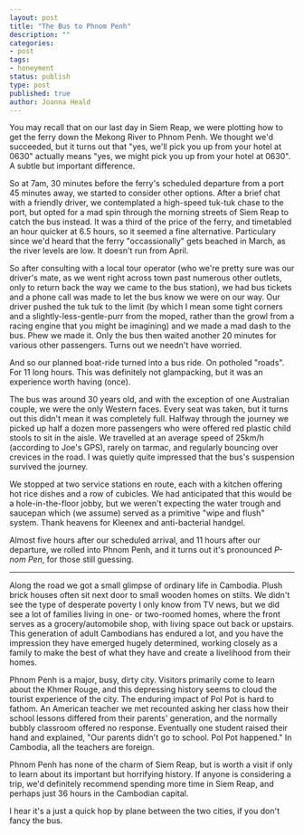 ```yaml
---
layout: post
title: "The Bus to Phnom Penh"
description: ""
categories:
- post
tags:
- honeyment
status: publish
type: post
published: true
author: Joanna Heald
---
```


You may recall that on our last day in Siem Reap, we were plotting how to get the ferry down the Mekong River to Phnom Penh. We thought we'd succeeded, but it turns out that "yes, we'll pick you up from your hotel at 0630" actually means "yes, we might pick you up from your hotel at 0630". A subtle but important difference. 

So at 7am, 30 minutes before the ferry's scheduled departure from a port 45 minutes away, we started to consider other options. After a brief chat with a friendly driver, we contemplated a high-speed tuk-tuk chase to the port, but opted for a mad spin through the morning streets of Siem Reap to catch the bus instead. It was a third of the price of the ferry, and timetabled an hour quicker at 6.5 hours, so it seemed a fine alternative. Particulary since we'd heard that the ferry "occassionally" gets beached in March, as the river levels are low. It doesn't run from April.

So after consulting with a local tour operator (who we're pretty sure was our driver's mate, as we went right across town past numerous other outlets, only to return back the way we came to the bus station), we had bus tickets and a phone call was made to let the bus know we were on our way. Our driver pushed the tuk tuk to the limit (by which I mean some tight corners and a slightly-less-gentle-purr from the moped, rather than the growl from a racing engine that you might be imagining) and we made a mad dash to the bus. Phew we made it. Only the bus then waited another 20 minutes for various other passengers. Turns out we needn't have worried.

And so our planned boat-ride turned into a bus ride. On potholed "roads". For 11 long hours. This was definitely not glampacking, but it was an experience worth having (once).

The bus was around 30 years old, and with the exception of one Australian couple, we were the only Western faces. Every seat was taken, but it turns out this didn't mean it was completely full. Halfway through the journey we picked up half a dozen more passengers who were offered red plastic child stools to sit in the aisle. We travelled at an average speed of 25km/h (according to Joe's GPS), rarely on tarmac, and regularly bouncing over crevices in the road. I was quietly quite impressed that the bus's suspension survived the journey. 

We stopped at two service stations en route, each with a kitchen offering hot rice dishes and a row of cubicles. We had anticipated that this would be a hole-in-the-floor jobby, but we weren't expecting the water trough and saucepan which (we assume) served as a primitive "wipe and flush" system. Thank heavens for Kleenex and anti-bacterial handgel.

Almost five hours after our scheduled arrival, and 11 hours after our departure, we rolled into Phnom Penh, and it turns out it's pronounced _P-nom Pen_, for those still guessing.

***

Along the road we got a small glimpse of ordinary life in Cambodia. Plush brick houses often sit next door to small wooden homes on stilts. We didn't see the type of desperate poverty I only know from TV news, but we did see a lot of families living in one- or two-roomed homes, where the front serves as a grocery/automobile shop, with living space out back or upstairs. This generation of adult Cambodians has endured a lot, and you have the impression they have emerged hugely determined, working closely as a family to make the best of what they have and create a livelihood from their homes. 

Phnom Penh is a major, busy, dirty city. Visitors primarily come to learn about the Khmer Rouge, and this depressing history seems to cloud the tourist experience of the city. The enduring impact of Pol Pot is hard to fathom. An American teacher we met recounted asking her class how their school lessons differed from their parents' generation, and the normally bubbly classroom offered no response. Eventually one student raised their hand and explained, "Our parents didn't go to school. Pol Pot happened." In Cambodia, all the teachers are foreign.

Phnom Penh has none of the charm of Siem Reap, but is worth a visit if only to learn about its important but horrifying history. If anyone is considering a trip, we'd definitely recommend spending more time in Siem Reap, and perhaps just 36 hours in the Cambodian capital. 

I hear it's a just a quick hop by plane between the two cities, if you don't fancy the bus.










